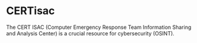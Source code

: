 # CERTisac
The CERT ISAC (Computer Emergency Response Team Information Sharing and Analysis Center) is a crucial resource for cybersecurity (OSINT). 
